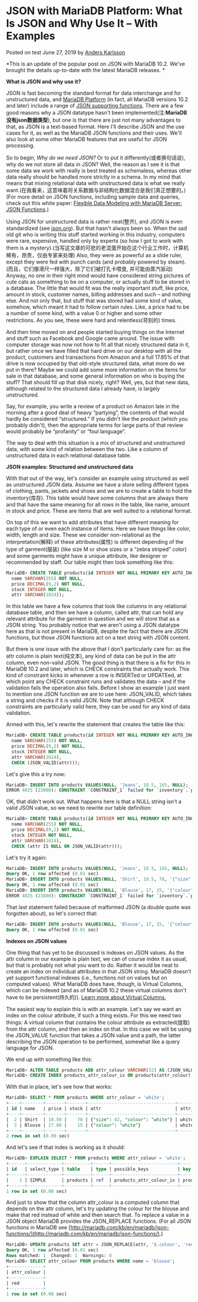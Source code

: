 # JSON with MariaDB Platform: What Is JSON and Why Use It – With Examples

Posted on test June 27, 2019 by [Anders Karlsson](https://mariadb.com/resources/blog/author/anderskarlsson/)

*This is an update of the popular post on JSON with MariaDB 10.2\. We've brought the details up-to-date with the latest MariaDB releases. *

**What is JSON and why use it?**

JSON is fast becoming the standard format for data interchange and for unstructured data, and [MariaDB Platform](https://mariadb.com/products/mariadb-platform/) (in fact, all MariaDB versions 10.2 and later) include a range of [JSON supporting functions](https://mariadb.com/topic/json/ "JSON supporting functions"). There are a few good reasons why a JSON datatype hasn't been implemented(注:**MariaDB没有json数据类型**), but one is that there are just not many advantages to that, as JSON is a text-based format. Here I'll describe JSON and the use cases for it, as well as the MariaDB JSON functions and their uses. We'll also look at some other MariaDB features that are useful for JSON processing.

So to begin, *Why do we need JSON?* Or to put it differently(或者换句话说), why do we not store all data in JSON? Well, the reason as I see it is that some data we work with really is best treated as schemaless, whereas other data really should be handled more strictly in a schema. In my mind that means that mixing relational data with unstructured data is what we really want.(在我看来，这意味着将关系数据与非结构化数据混合是我们真正想要的。) (For more detail on JSON functions, including sample data and queries, check out this white paper: [Flexible Data Modeling with MariaDB Server: JSON Functions](https://go.mariadb.com/flexible-data-modeling-with-JSON-white-paper.html).)

Using JSON for unstructured data is rather neat(整齐), and JSON is even standardized (see [json.org](http://www.json.org/ "json.org")). But that hasn't always been so. When the sad old git who is writing this stuff started working in this industry, computers were rare, expensive, handled only by experts (so how I got to work with them is a mystery).(当写这文章的可悲的老混蛋开始在这个行业工作时，计算机稀有，昂贵，仅由专家来处理) Also, they were as powerful as a slide ruler, except they were fed with punch cards (and probably powered by steam).(而且，它们像滑尺一样强大，除了它们被打孔卡喂食, 并可能由蒸汽驱动) Anyway, no one in their right mind would have considered string pictures of cute cats as something to be on a computer, or actually stuff to be stored in a database. The little that would fit was the really important stuff, like price, amount in stock, customer names, billing addresses and such – and nothing else. And not only that, but stuff that was stored had some kind of value, somehow, which meant it had to follow certain rules. Like, a price had to be a number of some kind, with a value 0 or higher and some other restrictions. As you see, these were hard and relentless(苛刻的) times.

And then time moved on and people started buying things on the Internet and stuff such as Facebook and Google came around. The issue with computer storage was now not how to fit all that nicely structured data in it, but rather once we have filled that hard drive on our desktop with all the product, customers and transactions from Amazon and a full 17.85% of that drive is now occupied by that old-style structured data, what more do we put in there? Maybe we could add some more information on the items for sale in that database, and some general information on who is buying the stuff? That should fill up that disk nicely, right? Well, yes, but that new data, although related to the structured data I already have, is largely unstructured.

Say, for example, you write a review of a product on Amazon late in the morning after a good deal of heavy “partying”, the contents of that would hardly be considered “structured.” If you didn't like the product (which you probably didn't), then the appropriate terms for large parts of that review would probably be “profanity” or “foul language”.

The way to deal with this situation is a mix of structured and unstructured data, with some kind of relation between the two. Like a column of unstructured data in each relational database table. 

**JSON examples: Structured and unstructured data**

With that out of the way, let's consider an example using structured as well as unstructured JSON data. Assume we have a store selling different types of clothing, pants, jackets and shoes and we are to create a table to hold the inventory(库存). This table would have some columns that are always there and that have the same meaning for all rows in the table, like name, amount in stock and price. These are items that are well suited to a relational format.

On top of this we want to add attributes that have different meaning for each type of or even each instance of items. Here we have things like color, width, length and size. These we consider non-relational as the interpretation(解释) of these attributes(属性) is different depending of the type of garment(服装) (like size M or shoe sizes or a “zebra striped” color) and some garments might have a unique attribute, like designer or recommended by staff. Our table might then look something like this:

```sql
MariaDB> CREATE TABLE products(id INTEGER NOT NULL PRIMARY KEY AUTO_INCREMENT,
  name VARCHAR(255) NOT NULL,
  price DECIMAL(9,2) NOT NULL,
  stock INTEGER NOT NULL,
  attr VARCHAR(1024));
```

In this table we have a few columns that look like columns in any relational database table, and then we have a column, called attr, that can hold any relevant attribute for the garment in question and we will store that as a JSON string. You probably notice that we aren't using a JSON datatype here as that is not present in MariaDB, despite the fact that there are JSON functions, but those JSON functions act on a text string with JSON content.

But there is one issue with the above that I don't particularly care for: as the attr column is plain text(纯文本), any kind of data can be put in the attr column, even non-valid JSON. The good thing is that there is a fix for this in MariaDB 10.2 and later, which is CHECK constraints that actually work. This kind of constraint kicks in whenever a row is INSERTed or UPDATEed, at which point any CHECK constraint runs and validates the data – and if the validation fails the operation also fails. Before I show an example I just want to mention one JSON function we are to use here: JSON_VALID, which takes a string and checks if it is valid JSON. Note that although CHECK constraints are particularly valid here, they can be used for any kind of data validation.

Armed with this, let's rewrite the statement that creates the table like this:

```sql
MariaDB> CREATE TABLE products(id INTEGER NOT NULL PRIMARY KEY AUTO_INCREMENT,
  name VARCHAR(255) NOT NULL,
  price DECIMAL(9,2) NOT NULL,
  stock INTEGER NOT NULL,
  attr VARCHAR(1024),
  CHECK (JSON_VALID(attr)));
```

Let's give this a try now:

```sql
MariaDB> INSERT INTO products VALUES(NULL, 'Jeans', 10.5, 165, NULL);
ERROR 4025 (23000): CONSTRAINT `CONSTRAINT_1` failed for `inventory`.`products`
```

OK, that didn't work out. What happens here is that a NULL string isn't a valid JSON value, so we need to rewrite our table definition:

```sql
MariaDB> CREATE TABLE products(id INTEGER NOT NULL PRIMARY KEY AUTO_INCREMENT,
  name VARCHAR(255) NOT NULL,
  price DECIMAL(9,2) NOT NULL,
  stock INTEGER NOT NULL,
  attr VARCHAR(1024),
  CHECK (attr IS NULL OR JSON_VALID(attr)));
```

Let's try it again:

```sql
MariaDB> INSERT INTO products VALUES(NULL, 'Jeans', 10.5, 165, NULL);
Query OK, 1 row affected (0.01 sec)
MariaDB> INSERT INTO products VALUES(NULL, 'Shirt', 10.5, 78, '{"size": 42, "colour": "white"}');
Query OK, 1 row affected (0.01 sec)
MariaDB> INSERT INTO products VALUES(NULL, 'Blouse', 17, 15, '{"colour": "white}');
ERROR 4025 (23000): CONSTRAINT `CONSTRAINT_1` failed for `inventory`.`products`
```

That last statement failed because of malformed JSON (a double quote was forgotten about), so let's correct that:

```sql
MariaDB> INSERT INTO products VALUES(NULL, 'Blouse', 17, 15, '{"colour": "white"}');
Query OK, 1 row affected (0.01 sec)
```

**Indexes on JSON values**

One thing that has yet to be discussed is indexes on JSON values. As the attr column in our example is plain text, we can of course index it as usual, but that is probably not what you want to do. Rather it would be neat to create an index on individual attributes in that JSON string. MariaDB doesn't yet support functional indexes (i.e., functions not on values but on computed values). What MariaDB does have, though, is Virtual Columns, which can be indexed (and as of MariaDB 10.2 these virtual columns don't have to be persistent(持久的)). [Learn more about Virtual Columns.](https://mariadb.com/resources/blog/putting-virtual-columns-good-use)

The easiest way to explain this is with an example. Let's say we want an index on the colour attribute, if such a thing exists. For this we need two things: A virtual column that contains the colour attribute as extracted(提取) from the attr column, and then an index on that. In this case we will be using the JSON_VALUE function that takes a JSON value and a path, the latter describing the JSON operation to be performed, somewhat like a query language for JSON.

We end up with something like this:

```sql
MariaDB> ALTER TABLE products ADD attr_colour VARCHAR(32) AS (JSON_VALUE(attr, '$.colour'));
MariaDB> CREATE INDEX products_attr_colour_ix ON products(attr_colour);
```

With that in place, let's see how that works:

```sql
MariaDB> SELECT * FROM products WHERE attr_colour = 'white';
+----+--------+-------+-------+---------------------------------+-------------+
| id | name   | price | stock | attr                            | attr_colour |
+----+--------+-------+-------+---------------------------------+-------------+
|  2 | Shirt  | 10.50 |    78 | {"size": 42, "colour": "white"} | white       |
|  3 | Blouse | 17.00 |    15 | {"colour": "white"}             | white       |
+----+--------+-------+-------+---------------------------------+-------------+
2 rows in set (0.00 sec)
```

And let's see if that index is working as it should:

```sql
MariaDB> EXPLAIN SELECT * FROM products WHERE attr_colour = 'white';
+------+-------------+----------+------+-------------------------+-------------------------+---------+-------+------+------------+
| id   | select_type | table    | type | possible_keys           | key                     | key_len | ref   | rows | Etra       |
+------+-------------+----------+------+-------------------------+-------------------------+---------+-------+------+------------+
|    1 | SIMPLE      | products | ref  | products_attr_colour_ix | products_attr_colour_ix | 99      | const |    2 | Uing where |
+------+-------------+----------+------+-------------------------+-------------------------+---------+-------+------+------------+
1 row in set (0.00 sec)
```

And just to show that the column attr_colour is a computed column that depends on the attr column, let's try updating the colour for the blouse and make that red instead of white and then search that. To replace a value in a JSON object MariaDB provides the JSON_REPLACE functions. (For all JSON functions in MariaDB see [http://mariadb.com/kb/en/mariadb/json-functions/](http://mariadb.com/kb/en/mariadb/json-functions/).)

```sql
MariaDB> UPDATE products SET attr = JSON_REPLACE(attr, '$.colour', 'red') WHERE name = 'Blouse';
Query OK, 1 row affected (0.01 sec)
Rows matched: 1  Changed: 1  Warnings: 0
MariaDB> SELECT attr_colour FROM products WHERE name = 'blouse';
+-------------+
| attr_colour |
+-------------+
| red         |
+-------------+
1 row in set (0.00 sec)
```
